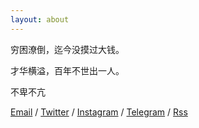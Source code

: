 ```yaml
---
layout: about
---
```


穷困潦倒，迄今没摸过大钱。

才华横溢，百年不世出一人。

不卑不亢

[Email](mailto:zeroneven@gmail.com) / [Twitter](https://twitter.com/zeove) / [Instagram](https://www.instagram.com/zeove/) / [Telegram](https://telegram.me/zeove) / [Rss](https://zeove.com/feed)
